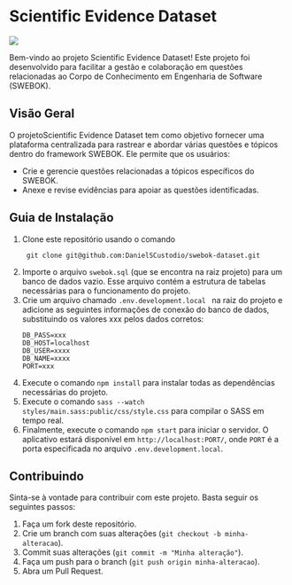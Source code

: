 <!DOCTYPE html>
<html lang="pt-br">
<head>
  <meta charset="UTF-8">
</head>
<body>
  <h1>Scientific Evidence Dataset</h1>
 <img src="https://github.com/DanielSCustodio/swebok-dataset/assets/29557187/d71c4d32-d97c-4933-955d-029b47f910fc">

  <p>Bem-vindo ao projeto Scientific Evidence Dataset! Este projeto foi desenvolvido para facilitar a gestão e colaboração em questões relacionadas ao Corpo de Conhecimento em Engenharia de Software (SWEBOK).</p>
  <h2>Visão Geral</h2>
  <p>O projetoScientific Evidence Dataset tem como objetivo fornecer uma plataforma centralizada para rastrear e abordar várias questões e tópicos dentro do framework SWEBOK. Ele permite que os usuários:</p>
  <ul>
    <li>Crie e gerencie questões relacionadas a tópicos específicos do SWEBOK.</li>
    <li>Anexe e revise evidências para apoiar as questões identificadas.</li>
  </ul>
  <h2>Guia de Instalação</h2>
  <ol>
    <li>Clone este repositório usando o comando   <pre><code> git clone git@github.com:DanielSCustodio/swebok-dataset.git</code></pre></li>
    <li>Importe o arquivo <code>swebok.sql</code> (que se encontra na raiz projeto) para um banco de dados vazio. Esse arquivo contém a estrutura de tabelas necessárias para o funcionamento do projeto.</li>
    <li>Crie um arquivo chamado  <code>.env.development.local </code> na raiz do projeto e adicione as seguintes informações de conexão do banco de dados, substituindo os valores xxx pelos dados corretos:</li>
    <pre><code>DB_PASS=xxx
DB_HOST=localhost
DB_USER=xxxx
DB_NAME=xxxx
PORT=xxx</code></pre>
    <li>Execute o comando <code>npm install</code> para instalar todas as dependências necessárias do projeto.</li>
    <li>Execute o comando <code>sass --watch styles/main.sass:public/css/style.css</code> para compilar o SASS em tempo real.</li>
    <li>Finalmente, execute o comando <code>npm start</code> para iniciar o servidor. O aplicativo estará disponível em <code>http://localhost:PORT/</code>, onde <code>PORT</code> é a porta especificada no arquivo <code>.env.development.local</code>.</li>
  </ol>

  <h2>Contribuindo</h2>
  <p>Sinta-se à vontade para contribuir com este projeto. Basta seguir os seguintes passos:</p>
  <ol>
    <li>Faça um fork deste repositório.</li>
    <li>Crie um branch com suas alterações (<code>git checkout -b minha-alteracao</code>).</li>
    <li>Commit suas alterações (<code>git commit -m "Minha alteração"</code>).</li>
    <li>Faça um push para o branch (<code>git push origin minha-alteracao</code>).</li>
    <li>Abra um Pull Request.</li>
  </ol>
</body>
</html>
